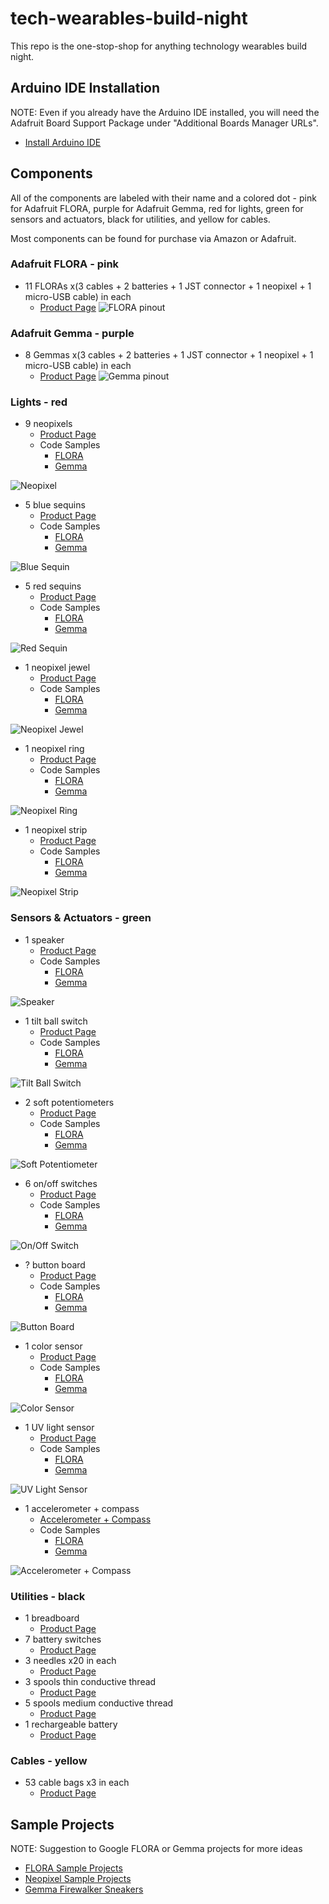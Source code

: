# tech-wearables-build-night
This repo is the one-stop-shop for anything technology wearables build night.

## Arduino IDE Installation
NOTE: Even if you already have the Arduino IDE installed, you will need the Adafruit Board Support Package under "Additional Boards Manager URLs".
- [Install Arduino IDE](https://learn.adafruit.com/adafruit-arduino-ide-setup/arduino-1-dot-6-x-ide)

## Components
All of the components are labeled with their name and a colored dot - pink for Adafruit FLORA, purple for Adafruit Gemma, red for lights, green for sensors and actuators, black for utilities, and yellow for cables.

Most components can be found for purchase via Amazon or Adafruit.

### Adafruit FLORA - pink
- 11 FLORAs x(3 cables + 2 batteries + 1 JST connector + 1 neopixel + 1 micro-USB cable) in each
	- [Product Page](https://www.adafruit.com/product/659)
![FLORA pinout](https://github.com/HarvAce/tech-wearables-build-night/blob/master/images/flora_pinout.png)

### Adafruit Gemma - purple
- 8 Gemmas x(3 cables + 2 batteries + 1 JST connector + 1 neopixel + 1 micro-USB cable) in each
	- [Product Page](https://www.adafruit.com/product/1222)
![Gemma pinout](https://github.com/HarvAce/tech-wearables-build-night/blob/master/images/gemma_pinout.png)

### Lights - red
- 9 neopixels
	- [Product Page](https://www.adafruit.com/product/1559)
	- Code Samples
		- [FLORA]()
		- [Gemma](https://github.com/HarvAce/tech-wearables-build-night/tree/master/sketches/gemma_neopixel_rainbow)

![Neopixel](https://github.com/HarvAce/tech-wearables-build-night/blob/master/images/neopixel.jpg)

- 5 blue sequins
	- [Product Page](https://www.adafruit.com/product/1757)
	- Code Samples
		- [FLORA](https://github.com/HarvAce/tech-wearables-build-night/tree/master/sketches/flora_led_blink)
		- [Gemma](https://github.com/HarvAce/tech-wearables-build-night/tree/master/sketches/gemma_led_blink)

![Blue Sequin](https://github.com/HarvAce/tech-wearables-build-night/blob/master/images/blue_led.jpg)

- 5 red sequins
	- [Product Page](https://www.adafruit.com/product/1755)
	- Code Samples
		- [FLORA](https://github.com/HarvAce/tech-wearables-build-night/tree/master/sketches/flora_led_blink)
		- [Gemma](https://github.com/HarvAce/tech-wearables-build-night/tree/master/sketches/gemma_led_blink)

![Red Sequin](https://github.com/HarvAce/tech-wearables-build-night/blob/master/images/red_led.jpg)

- 1 neopixel jewel
	- [Product Page](https://www.adafruit.com/product/2226)
	- Code Samples
		- [FLORA]()
		- [Gemma](https://github.com/HarvAce/tech-wearables-build-night/tree/master/sketches/gemma_neopixel_jewel_colorwipe)

![Neopixel Jewel](https://github.com/HarvAce/tech-wearables-build-night/blob/master/images/neopixel_jewel.jpg)

- 1 neopixel ring
	- [Product Page](https://www.adafruit.com/product/1586)
	- Code Samples
		- [FLORA]()
		- [Gemma]()

![Neopixel Ring](https://github.com/HarvAce/tech-wearables-build-night/blob/master/images/neopixel_ring.jpg)

- 1 neopixel strip
	- [Product Page](https://www.adafruit.com/product/2842)
	- Code Samples
		- [FLORA]()
		- [Gemma]()

![Neopixel Strip](https://github.com/HarvAce/tech-wearables-build-night/blob/master/images/neopixel_strip.jpg)

### Sensors & Actuators - green
- 1 speaker
	- [Product Page](https://www.adafruit.com/product/1890)
	- Code Samples
		- [FLORA]()
		- [Gemma]()

![Speaker](https://github.com/HarvAce/tech-wearables-build-night/blob/master/images/speaker.jpg)

- 1 tilt ball switch
	- [Product Page](https://www.adafruit.com/product/173)
	- Code Samples
		- [FLORA]()
		- [Gemma](https://github.com/HarvAce/tech-wearables-build-night/tree/master/sketches/gemma_tiltswitch_debouncer)

![Tilt Ball Switch](https://github.com/HarvAce/tech-wearables-build-night/blob/master/images/tilt_ball_switch.jpg)

- 2 soft potentiometers
	- [Product Page](https://www.adafruit.com/product/2273)
	- Code Samples
		- [FLORA]()
		- [Gemma]()

![Soft Potentiometer](https://github.com/HarvAce/tech-wearables-build-night/blob/master/images/soft_potentiometer.jpg)

- 6 on/off switches
	- [Product Page](https://www.adafruit.com/product/1092)
	- Code Samples
		- [FLORA]()
		- [Gemma](https://github.com/HarvAce/tech-wearables-build-night/tree/master/sketches/gemma_pushbutton)

![On/Off Switch](https://github.com/HarvAce/tech-wearables-build-night/blob/master/images/on_off_switch.jpg)

- ? button board
	- [Product Page](https://www.sparkfun.com/products/8776)
	- Code Samples
		- [FLORA]()
		- [Gemma](https://github.com/HarvAce/tech-wearables-build-night/tree/master/sketches/gemma_pushbutton)

![Button Board](https://github.com/HarvAce/tech-wearables-build-night/blob/master/images/button_board.jpg)

- 1 color sensor
	- [Product Page](https://www.adafruit.com/product/1356)
	- Code Samples
		- [FLORA](https://github.com/HarvAce/tech-wearables-build-night/tree/master/sketches/flora_color_sensor_print)
		- [Gemma]()

![Color Sensor](https://github.com/HarvAce/tech-wearables-build-night/blob/master/images/color_sensor.jpg)

- 1 UV light sensor
	- [Product Page](https://www.adafruit.com/product/1981)
	- Code Samples
		- [FLORA]()
		- [Gemma]()

![UV Light Sensor](https://github.com/HarvAce/tech-wearables-build-night/blob/master/images/uv_light_sensor.jpg)

- 1 accelerometer + compass
	- [Accelerometer + Compass](https://www.adafruit.com/product/1247)
	- Code Samples
		- [FLORA]()
		- [Gemma]()

![Accelerometer + Compass](https://github.com/HarvAce/tech-wearables-build-night/blob/master/images/acceleromoter_compass.jpg)

### Utilities - black
- 1 breadboard
	- [Product Page](https://www.adafruit.com/product/65)
- 7 battery switches
	- [Product Page](https://www.adafruit.com/product/783)
- 3 needles x20 in each
	- [Product Page](https://www.adafruit.com/product/615)
- 3 spools thin conductive thread
	- [Product Page](https://www.adafruit.com/product/640)
- 5 spools medium conductive thread
	- [Product Page](https://www.adafruit.com/product/641)
- 1 rechargeable battery
	- [Product Page](https://www.adafruit.com/product/1904)

### Cables - yellow
- 53 cable bags x3 in each
	- [Product Page](https://www.adafruit.com/product/1008)

## Sample Projects
NOTE: Suggestion to Google FLORA or Gemma projects for more ideas
- [FLORA Sample Projects](https://learn.adafruit.com/getting-started-with-flora/flora-projects)
- [Neopixel Sample Projects](https://learn.adafruit.com/flora-rgb-smart-pixels/project-ideas)
- [Gemma Firewalker Sneakers](https://learn.adafruit.com/gemma-led-sneakers?view=all)
